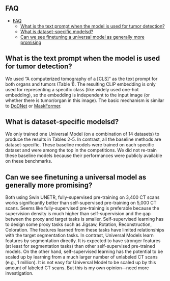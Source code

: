 ## FAQ

- [FAQ](#faq)
  - [What is the text prompt when the model is used for tumor detection?](#What-is-the-text-prompt-when-the-model-is-used-for-tumor-detection)
  - [What is dataset-specific modelsd?](What-is-dataset-specific-modelsd)
  - [Can we see finetuning a universal model as generally more promising]()
 
 
 ## What is the text prompt when the model is used for tumor detection?
We used “A computerized tomography of a [CLS]” as the text prompt for both organs and tumors (Table 1). The resulting CLIP embedding is only used for representing a specific class (like widely used one-hot embedding), so the embedding is independent to the input image (or whether there is tumor/organ in this image). The basic mechanism is similar to [DoDNet](https://openaccess.thecvf.com/content/CVPR2021/html/Zhang_DoDNet_Learning_To_Segment_Multi-Organ_and_Tumors_From_Multiple_Partially_CVPR_2021_paper.html) or [MaskFormer](https://arxiv.org/abs/2107.06278).

 ## What is dataset-specific modelsd?
We only trained one Universal Model (on a combination of 14 datasets) to produce the results in Tables 2-5. In contrast, all the baseline methods are dataset-specific. These baseline models were trained on each specific dataset and were among the top in the competitions. We did not re-train these baseline models because their performances were publicly available on these benchmarks.

 ## Can we see finetuning a universal model as generally more promising?
Both using Swin UNETR, fully-supervised pre-training on 3,400 CT scans works significantly better than self-supervised pre-training on 5,000 CT scans. Seems like fully-supervised pre-training is preferable because the supervision density is much higher than self-supervision and the gap between the proxy and target tasks is smaller. Self-supervised learning has to design some proxy tasks such as Jigsaw, Rotation, Reconstruction, Coloration. The features learned from these tasks have limited relationships with the target segmentation tasks. In contrast, Universal Models learn features by segmentation directly. It is expected to have stronger features (at least for segmentation tasks) than other self-supervised pre-trained models. On the other hand, self-supervised learning has the potential to be scaled up by learning from a much larger number of unlabeled CT scans (e.g., 1 million). It is not easy for Universal Model to be scaled up by this amount of labeled CT scans. But this is my own opinion—need more investigation.